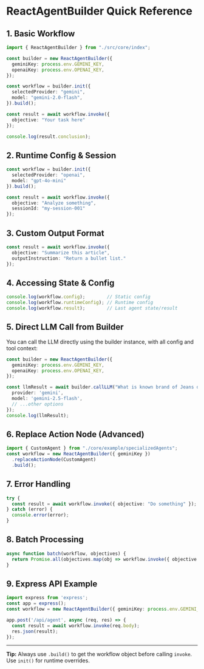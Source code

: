 # ReactAgentBuilder Quick Reference

## 1. Basic Workflow

```typescript
import { ReactAgentBuilder } from "./src/core/index";

const builder = new ReactAgentBuilder({
  geminiKey: process.env.GEMINI_KEY,
  openaiKey: process.env.OPENAI_KEY,
});

const workflow = builder.init({
  selectedProvider: "gemini",
  model: "gemini-2.0-flash",
}).build();

const result = await workflow.invoke({
  objective: "Your task here"
});

console.log(result.conclusion);
```

## 2. Runtime Config & Session

```typescript
const workflow = builder.init({
  selectedProvider: "openai",
  model: "gpt-4o-mini"
}).build();

const result = await workflow.invoke({
  objective: "Analyze something",
  sessionId: "my-session-001"
});
```

## 3. Custom Output Format

```typescript
const result = await workflow.invoke({
  objective: "Summarize this article",
  outputInstruction: "Return a bullet list."
});
```


## 4. Accessing State & Config

```typescript
console.log(workflow.config);        // Static config
console.log(workflow.runtimeConfig); // Runtime config
console.log(workflow.result);        // Last agent state/result
```

## 5. Direct LLM Call from Builder

You can call the LLM directly using the builder instance, with all config and tool context:

```typescript
const builder = new ReactAgentBuilder({
  geminiKey: process.env.GEMINI_KEY,
  openaiKey: process.env.OPENAI_KEY,
});

const llmResult = await builder.callLLM("What is known brand of Jeans denim?", {
  provider: 'gemini',
  model: 'gemini-2.5-flash',
  // ...other options
});
console.log(llmResult);
```

## 6. Replace Action Node (Advanced)

```typescript
import { CustomAgent } from "./core/example/specializedAgents";
const workflow = new ReactAgentBuilder({ geminiKey })
  .replaceActionNode(CustomAgent)
  .build();
```

## 7. Error Handling

```typescript
try {
  const result = await workflow.invoke({ objective: "Do something" });
} catch (error) {
  console.error(error);
}
```

## 8. Batch Processing

```typescript
async function batch(workflow, objectives) {
  return Promise.all(objectives.map(obj => workflow.invoke({ objective: obj })));
}
```

## 9. Express API Example

```typescript
import express from 'express';
const app = express();
const workflow = new ReactAgentBuilder({ geminiKey: process.env.GEMINI_KEY }).build();

app.post('/api/agent', async (req, res) => {
  const result = await workflow.invoke(req.body);
  res.json(result);
});
```

---

**Tip:** Always use `.build()` to get the workflow object before calling `invoke`. Use `init()` for runtime overrides.
